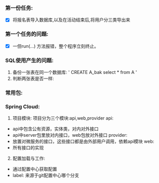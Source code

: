 ### 第一份任务:
- [x] 将报名表导入数据库,以及在活动结束后,将用户分三类导出来

### 第一个任务的问题:
- [x] 一但run(…) 方法报错，整个程序立刻终止。

### SQL使用产生的问题:
1. 备份一张表在同一个数据库:
   ' CREATE A_bak select * from A '
2. 判断两张表是否一样:
   

### 常用包:

### Spring Cloud:
1. 项目模块:
项目分为三个模块:api,web,provider
api:
- api中包含公有资源，实体类，对内对外接口
- api中server包里放对内接口，web包放对外接口
provider:
- 放置对微服务的接口，这些接口都是由外部用户调用，依赖api模块
web:
- 所有接口的实现
   
2. 配置加载与工作:
- 通过配置中心获取配置
- label: 来源于git配置中心哪个分支
